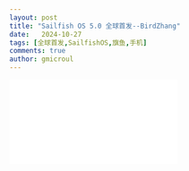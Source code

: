 ```yaml
---
layout: post
title: "Sailfish OS 5.0 全球首发--BirdZhang"
date:   2024-10-27
tags: [全球首发,SailfishOS,旗鱼,手机]
comments: true
author: gmicroul
---
```


<iframe src="//player.bilibili.com/player.html?isOutside=true&aid=113371433143958&bvid=BV1uD1pYTEEV&cid=26466127835&p=1" scrolling="no" border="0" frameborder="no" framespacing="0" allowfullscreen="false"></iframe>
